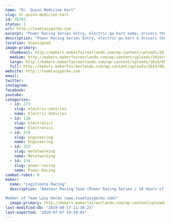```yaml
---
name: "Dr. Quinn Medicine Kart"
slug: dr-quinn-medicine-kart
id: 35703
status: 1
url: http://teamlazygecko.com
excerpt: "Power Racing Series Entry, electric go-kart &amp; drivers themed as characters from Dr.Quinn Medicine Woman."
description: "Power Racing Series Entry, electric go-kart & drivers themed as characters from Dr.Quinn Medicine Woman."
location: Unassigned
image-primary:
  thumbnail: http://makers.makerfaireorlando.com/wp-content/uploads/2019/08/dscf1793-20190727_48449865196_o-150x150.jpg
  medium: http://makers.makerfaireorlando.com/wp-content/uploads/2019/08/dscf1793-20190727_48449865196_o-300x200.jpg
  large: http://makers.makerfaireorlando.com/wp-content/uploads/2019/08/dscf1793-20190727_48449865196_o-1024x683.jpg
  full: http://makers.makerfaireorlando.com/wp-content/uploads/2019/08/dscf1793-20190727_48449865196_o.jpg
website: http://teamlazygecko.com
email: 
twitter: 
instagram: 
facebook: 
youtube: 
categories:
  - id: 273
    slug: electric-vehicles
    name: Electric Vehicles
  - id: 118
    slug: electronics
    name: Electronics
  - id: 119
    slug: engineering
    name: Engineering
  - id: 332
    slug: metalworking
    name: Metalworking
  - id: 134
    slug: power-racing
    name: Power Racing
combat-robot: 0
maker:
  name: "Legitimate Racing"
  description: "Amateur Racing Team (Power Racing Series / 24 Hours of Lemons)

Member of Team Lazy Gecko (www.teamlazygecko.com)"
  image-primary: http://makers.makerfaireorlando.com/wp-content/uploads/2018/10/Legit-Banner.jpg
last-modified-db: "2019-08-17 21:36:25"
last-exported: "2020-07-07 19:10:01"
---
```

